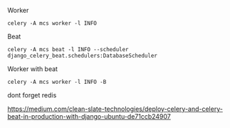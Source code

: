 Worker
```
celery -A mcs worker -l INFO
```

Beat
```
celery -A mcs beat -l INFO --scheduler django_celery_beat.schedulers:DatabaseScheduler
```

Worker with beat
```
celery -A mcs worker -l INFO -B
```
dont forget redis 

https://medium.com/clean-slate-technologies/deploy-celery-and-celery-beat-in-production-with-django-ubuntu-de71ccb24907
